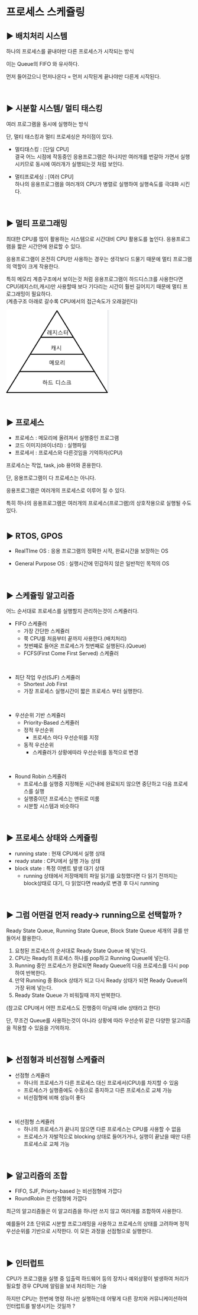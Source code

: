 # 프로세스 스케쥴링
## :arrow_forward: 배치처리 시스템
하나의 프로세스를 끝내야만 다른 프로세스가 시작되는 방식  

이는 Queue의 FIFO 와 유사하다.  

먼저 들어갔으니 먼저나온다 = 먼저 시작된게 끝나야만 다른게 시작된다.  

<br>

## :arrow_forward: 시분할 시스템/ 멀티 태스킹

여러 프로그램을 동시에 실행하는 방식  

단, 멀티 태스킹과 멀티 프로세싱은 차이점이 있다.  

- 멀티태스킹 : [단일 CPU]  
결국 어느 시점에 작동중인 응용프로그램은 하나지만 여러개를 번갈아 가면서 실행시키므로 동시에 여러개가 실행되는것 처럼 보인다.  

- 멀티프로세싱 : [여러 CPU]  
하나의 응용프로그램을 여러개의 CPU가 병렬로 실행하여 실행속도를 극대화 시킨다.  
<br>

## :arrow_forward: 멀티 프로그래밍

최대한 CPU를 많이 활용하는 시스템으로 시간대비 CPU 활용도를 높인다. 응용프로그램을 짧은 시간안에 완료할 수 있다.  

응용프로그램이 온전히 CPU만 사용하는 경우는 생각보다 드물기 때문에 멀티 프로그램의 역할이 크게 작용한다.  

특히 메모리 계층구조에서 보이는것 처럼 응용프로그램이 하드디스크를 사용한다면 CPU(레지스터,캐시)만 사용할때 보다 기다리는 시간이 훨씬 길어지기 때문에 멀티 프로그래밍이 필요하다.  
(계층구조 아래로 갈수록 CPU에서의 접근속도가 오래걸린다)  

![ma](../img/memoryArc.PNG)  

<br>

## :arrow_forward: 프로세스

- 프로세스 : 메모리에 올려져서 실행중인 프로그램
- 코드 이미지(바이너리) : 실행파일
- 프로세서 : 프로세스와 다른것임을 기억하자(CPU)

프로세스는 작업, task, job 용어와 혼용한다.  

단, 응용프로그램이 다 프로세스는 아니다.  

응용프로그램은 여러개의 프로세스로 이루어 질 수 있다.  

특히 하나의 응용프로그램은 여러개의 프로세스(프로그램)의 상호작용으로 실행될 수도 있다.  
<br>


## :arrow_forward: RTOS, GPOS
- RealTIme OS : 응용 프로그램의 정확한 시작, 완료시간을 보장하는 OS  

- General Purpose OS : 실행시간에 민갑하지 않은 일반적인 목적의 OS
<br>


## :arrow_forward: 스케쥴링 알고리즘

어느 순서대로 프로세스를 실행할지 관리하는것이 스케쥴러다.  

- FIFO 스케쥴러  
  - 가장 간단한 스케쥴러
  - 쭉 CPU를 처음부터 끝까지 사용한다.(배치처리)
  - 첫번쨰로 들어온 프로세스가 첫번째로 실행된다.(Queue)
  - FCFS(First Come First Served) 스케쥴러  

<br>

- 최단 작업 우선(SJF) 스케쥴러
  - Shortest Job First
  - 가장 프로세스 실행시간이 짧은 프로세스 부터 실행한다.  

<br>

- 우선순위 기반 스케쥴러
  - Priority-Based 스케쥴러
  - 정적 우선순위
    - 프로세스 마다 우선순위를 지정
  - 동적 우선순위
    - 스케쥴러가 상황에따라 우선순위를 동적으로 변경

<br>

- Round Robin 스케쥴러
  - 프로세스를 실행중 지정해둔 시간내에 완료되지 않으면 중단하고 다음 프로세스를 실행
  - 실행중이던 프로세스는 맨뒤로 미룸
  - 시분할 시스템과 비슷하다

<br>

## :arrow_forward: 프로세스 상태와 스케쥴링

- running state : 현재 CPU에서 실행 상태
- ready state : CPU에서 실행 가능 상태
- block state : 특정 이벤트 발생 대기 상태
  - running 상태에서 저장매체의 파일 읽기를 요청했다면 다 읽기 전까지는 block상태로 대기, 다 읽었다면 ready로 변경 후 다시 running   

<br>

## :arrow_forward: 그럼 어떤걸 먼저 ready-> running으로 선택할까 ?

Ready State Queue, Running State Queue, Block State Queue 세개의 큐를 만들어서 활용한다.  

1. 요청된 프로세스의 순서대로 Ready State Queue 에 넣는다.
2. CPU는 Ready의 프로세스 하나를 pop하고 Running Queue에 넣는다.
3. Running 중인 프로세스가 완료되면 Ready Queue의 다음 프로세스를 다시 pop 하여 반복한다.
4. 만약 Running 중 Block 상태가 되고 다시 Ready 상태가 되면 Ready Queue의 가장 뒤에 넣는다.
5. Ready State Queue 가 비워질때 까지 반복한다.

(참고로 CPU에서 어떤 프로세스도 진행중이 아닐때 idle 상태라고 한다)  

단, 무조건 Queue를 사용하는것이 아니라 상황에 따라 우선순위 같은 다양한 알고리즘을 적용할 수 있음을 기억하자.  

<br>


## :arrow_forward: 선점형과 비선점형 스케쥴러
  
- 선점형 스케쥴러
  - 하나의 프로세스가 다른 프로세스 대신 프로세서(CPU)를 차지할 수 있음
  - 프로세스가 실행중에도 수동으로 중지하고 다른 프로세스로 교체 가능
  - 비선점형에 비해 성능이 좋다

<br>

- 비선점형 스케쥴러
  - 하나의 프로세스가 끝나지 않으면 다른 프로세스는 CPU를 사용할 수 없음
  - 프로세스가 자발적으로 blocking 상태로 들어가거나, 실행이 끝났을 때만 다른 프로세스로 교체 가능  


<br>

## :arrow_forward: 알고리즘의 조합

- FIFO, SJF, Priorty-based 는 비선점형에 가깝다
- RoundRobin 은 선점형에 가깝다

최근의 알고리즘들은 이 알고리즘을 하나만 쓰지 않고 여러개를 조합하여 사용한다.  

예를들어 2초 단위로 시분할 프로그래밍을 사용하고 프로세스의 상태를 고려하며 정적 우선순위를 기반으로 시작한다. 이 모든 과정을 선점형으로 실행한다.  

<br>


## :arrow_forward: 인터럽트

CPU가 프로그램을 실행 중 입출력 하드웨어 등의 장치나 예외상황이 발생하여 처리가 필요할 경우 CPU에 알림을 보내 처리하는 기술  

하지만 CPU는 한번에 명령 하나만 실행하는데 어떻게 다른 장치와 커뮤니케이션하여 인터럽트를 발생시키는 것일까 ?  








